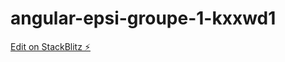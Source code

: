 # angular-epsi-groupe-1-kxxwd1

[Edit on StackBlitz ⚡️](https://stackblitz.com/edit/angular-epsi-groupe-1-kxxwd1)